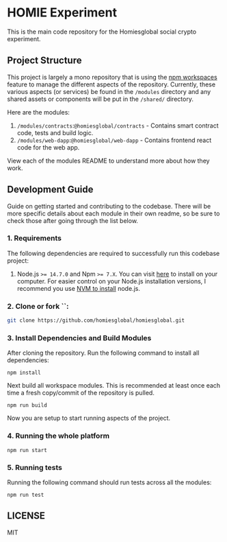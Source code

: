 # HOMIE Experiment

This is the main code repository for the Homiesglobal social crypto experiment.


## Project Structure

This project is largely a mono repository that is using the [npm workspaces](https://docs.npmjs.com/cli/v7/using-npm/workspaces) feature
to manage the different aspects of the repository.
Currently, these various aspects (or services) be found in the `/modules` directory and any shared assets or components 
will be put in the `/shared/` directory.

Here are the modules:
1. `/modules/contracts`:`@homiesglobal/contracts` - Contains smart contract code, tests and build logic.
2. `/modules/web-dapp`:`@homiesglobal/web-dapp` - Contains frontend react code for the web app.

View each of the modules README to understand more about how they work.


## Development Guide

Guide on getting started and contributing to the codebase.
There will be more specific details about each module in their own readme, so be sure to check those
after going through the list below.

### 1. Requirements

The following dependencies are required to successfully run this codebase project:

1. Node.js `>= 14.7.0` and Npm `>= 7.X`. You can visit [here](https://nodejs.org/en/download/) to install on your computer. 
For easier control on your Node.js installation versions, I recommend you use [NVM to install](https://github.com/nvm-sh/nvm#installing-and-updating) node.js. 

### 2. Clone or fork ``:
```sh
git clone https://github.com/homiesglobal/homiesglobal.git
```

### 3. Install Dependencies and Build Modules

After cloning the repository. Run the following command to install all dependencies:

```shell
npm install
```

Next build all workspace modules. This is recommended at least once each time a fresh copy/commit of the repository is pulled.

```shell
npm run build
```

Now you are setup to start running aspects of the project.

### 4. Running the whole platform

```shell
npm run start
```

### 5. Running tests

Running the following command should run tests across all the modules:

```shell
npm run test
```

## LICENSE

MIT
